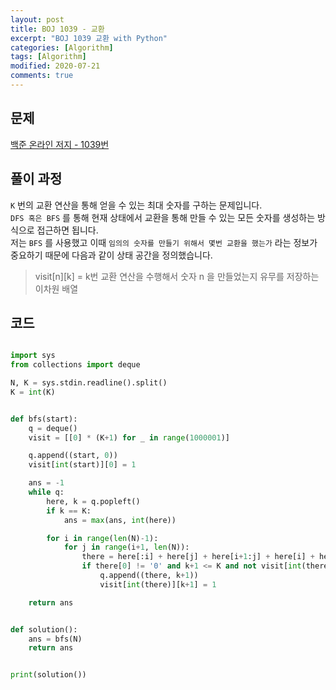 ```yaml
---
layout: post
title: BOJ 1039 - 교환
excerpt: "BOJ 1039 교환 with Python"
categories: [Algorithm]
tags: [Algorithm]
modified: 2020-07-21
comments: true
---
```


## 문제
[백준 온라인 저지 - 1039번](https://www.acmicpc.net/problem/1039)


## 풀이 과정
`K` 번의 교환 연산을 통해 얻을 수 있는 최대 숫자를 구하는 문제입니다. <br>
`DFS 혹은 BFS` 를 통해 현재 상태에서 교환을 통해 만들 수 있는 모든 숫자를 생성하는 방식으로 접근하면 됩니다. <br>
저는 `BFS` 를 사용했고 이때 `임의의 숫자를 만들기 위해서 몇번 교환을 했는가` 라는 정보가 중요하기 때문에 다음과 같이 상태 공간을 정의했습니다. <br>

> visit[n][k] = k번 교환 연산을 수행해서 숫자 n 을 만들었는지 유무를 저장하는 이차원 배열


## 코드

~~~ python

import sys
from collections import deque

N, K = sys.stdin.readline().split()
K = int(K)


def bfs(start):
    q = deque()
    visit = [[0] * (K+1) for _ in range(1000001)]

    q.append((start, 0))
    visit[int(start)][0] = 1

    ans = -1
    while q:
        here, k = q.popleft()
        if k == K:
            ans = max(ans, int(here))

        for i in range(len(N)-1):
            for j in range(i+1, len(N)):
                there = here[:i] + here[j] + here[i+1:j] + here[i] + here[j+1:]
                if there[0] != '0' and k+1 <= K and not visit[int(there)][k+1]:
                    q.append((there, k+1))
                    visit[int(there)][k+1] = 1

    return ans


def solution():
    ans = bfs(N)
    return ans


print(solution())

~~~